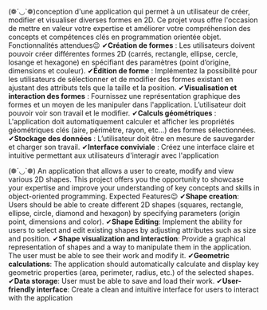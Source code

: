 (❁´◡`❁)conception d'une application qui permet à un utilisateur de créer, modifier et visualiser diverses formes en 2D. 
Ce projet vous offre l'occasion de mettre en valeur votre expertise et améliorer votre compréhension des 
concepts et compétences clés en programmation orientée objet. 
Fonctionnalités attendues😉
✔**Création de formes** : Les utilisateurs doivent pouvoir créer différentes formes 2D (carrés, 
rectangle, ellipse, cercle, losange et hexagone) en spécifiant des paramètres (point d’origine, 
dimensions et couleur).
✔**Édition de forme** : Implémentez la possibilité pour les utilisateurs de sélectionner et de modifier 
des formes existant en ajustant des attributs tels que la taille et la position.
✔**Visualisation et interaction des formes** : Fournissez une représentation graphique des 
formes et un moyen de les manipuler dans l'application. L’utilisateur doit pouvoir voir son 
travail et le modifier.
✔**Calculs géométriques** : L'application doit automatiquement calculer et afficher les propriétés 
géométriques clés (aire, périmètre, rayon, etc…) des formes sélectionnées.
✔**Stockage des données** : L’utilisateur doit être en mesure de sauvegarder et charger son 
travail.
✔**Interface conviviale** : Créez une interface claire et intuitive permettant aux utilisateurs 
d'interagir avec l'application

(❁´◡`❁) An application that allows a user to create, modify and view various 2D shapes. 
This project offers you the opportunity to 
showcase your expertise and improve your understanding of key concepts and skills in 
object-oriented programming.
Expected Features😉
✔**Shape creation**: Users should be able to create different 2D shapes (squares, rectangle, 
ellipse, circle, diamond and hexagon) by specifying parameters (origin point, dimensions and 
color).
✔**Shape Editing**: Implement the ability for users to select and edit existing shapes by adjusting 
attributes such as size and position.
✔**Shape visualization and interaction**: Provide a graphical representation of shapes and a way 
to manipulate them in the application. The user must be able to see their work and modify it.
✔**Geometric calculations**: The application should automatically calculate and display key 
geometric properties (area, perimeter, radius, etc.) of the selected shapes.
✔**Data storage**: User must be able to save and load their work.
✔**User-friendly interface**: Create a clean and intuitive interface for users to interact with the 
application
